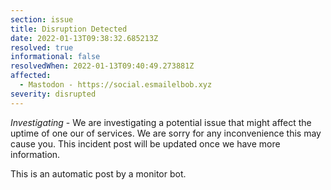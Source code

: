 ```yaml
---
section: issue
title: Disruption Detected
date: 2022-01-13T09:38:32.685213Z
resolved: true
informational: false
resolvedWhen: 2022-01-13T09:40:49.273881Z
affected:
  - Mastodon - https://social.esmailelbob.xyz
severity: disrupted
---
```

*Investigating* - We are investigating a potential issue that might affect the uptime of one our of services. We are sorry for any inconvenience this may cause you. This incident post will be updated once we have more information.

This is an automatic post by a monitor bot.
        